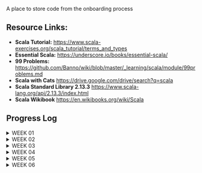 A place to store code from the onboarding process


## Resource Links:
- **Scala Tutorial:** https://www.scala-exercises.org/scala_tutorial/terms_and_types
- **Essential Scala:** https://underscore.io/books/essential-scala/
- **99 Problems:** https://github.com/Banno/wiki/blob/master/_learning/scala/module/99problems.md
- **Scala with Cats** https://drive.google.com/drive/search?q=scala
- **Scala Standard Library 2.13.3** https://www.scala-lang.org/api/2.13.3/index.html
- **Scala Wikibook** https://en.wikibooks.org/wiki/Scala


## Progress Log
<details><summary>WEEK 01</summary>
<p>

Day 001 - Scala exercises from website.  
This was useful as exercises to test knowledge, but not very pedigogical.
The fill in the blank method just wasn't helpful for me.

End Week 1 -
Completed chapters 1-3 Essential Scala w/ exercises, 99 Problems probs 1-6 , Scala Tutorial 1-7

</p>
</details>

<details><summary>WEEK 02</summary>
<p>

### 11/22/21
Completed probs 8-12
Spent too much time on problems 7, 13.   I feel like the resource
don't provide enough material to tackle those problems. Or maybe the problems themselves could have expandeable hints.


Q's:
- P09 my implementation forces me to reverse the output.  Am I missing somethin?
- P10 not sure if I understood the contraints of the of problem:
> Use the result of problem P09 to implement the so-called run-length encoding data compression method.
- P12 My helper function seems super janky.  I'm passing the element even though
  it doesn't change for the duration of the function, I believe.
- P13 my solution doesn't work.  Need another idea...

#### TIL:
- I used a default value for an **accumulator in the public interface**
  of a function.  But really that accumulator is an implementation detail,
  so it's **bad practice** to expose it that way.  Just use the accumalator
  in the interior helper function.

### 11/23/21

Implemented alternative version of prob 07
Impl: prob 13, ch04 CatSim, ch04 Shapes(traits)

Possible Hint for Prob 7:
Look at the scala docs for signature for flatmap?

Q's:
- What is the reading goal for the week?
-

#### TIL:
- `a: List[_]`  means `a` is of type `List`. You can use this in pattern
  matching.
-

### 11/24/21

Read half Essential Sca ch04

Q's:
1. From ch04 Essential Scala - What is the cake pattern? Why was I told to avoid it?
2. ~~How do I arrange a file? Should all the traits go together?~~
3. ~~How come we are using traits rather than abstract classes?~~
4. ~~I feel like this implementation is wrong (Color) - (putting name logic here)
   but don't know why it's better to put it in Draw.apply.  Why is it better to wait
   the name? Maybe we want like with late binding we somehow want objects to be as
   lightweight as possible?~~

5. section  4.2.2.2 https://books.underscore.io/essential-scala/essential-scala.html
   Is there a convention to refer to this object that's just performing random stuff on
   objects in the file/package?  This Draw object feels misplaced or somehow random.
   maybe it's just because it's named Draw.  Having objects have an apply method makes it hard
   to understand the naming convention, if there is one.


#### TIL:
- What a functor is.  Higher kinded type. takes a type and returns a type
- That tuples can be used as a poor man's case class.  Both are product types.  So think about use cases
- Group traits and the classes that implement them together in the file
-

### 11/25/21
- Prob 08 reimpl using fold
- reimpl prob 07 [A] using fold

Peeked at Scala with Cats Ch01

Essential Scala Ch04
- Short Division
- Stop on a Dime
- Calculator
- Water, Water...

Q's
-SOLVED ~~gave up on reimpl prob 07 using fold with Any; mental block~~

### 11/26/21

- reimpl prob 07 Any with fold during code review
- prob 14 w/ foldLeft; w/ map...flatMap
- prob 15 w/ foldLeft; w/ map...flatMap

Q's

#### TIL:
- There is a big difference between fold and foldLeft.
  fold is for when the order of the accumulation doesn't matter.


</p>
</details>



<details><summary>WEEK 03</summary>
<p>

### 11/28/21
**Essential Scala. chapter 4**
- Stop on a Dime - polymorphic dispatch vs pattern matching
- Calculator - structural recursion pattern
- A List of Methods - recursive data structures exercises

Q's
- Stuck in chapter 4 because I forgot how traverse a binary tree...

#### TIL:
- Abstract Syntax Tree - defining type to represent expressions to be operated on
- Lambda functions are just instances of FunctionN; written pretty much as
  the body of the apply method.
-


### 11/29/21

Q's
- from my gross prob 17: is There a way to exit early/short circuit from a map/fold type function?
- prob 18, I"m still confused as to why I need the case keyword in order to deconstruct in pattern matching
- prob 19. feels janky used foldleft, but I still have the shortcircuit prob.
- prob 20.  Inc I have a type mismatch.

#### TIL
- `flatMap` vs `map` and `flatten`... but I need to go over it again.

### 11/30/21

Q's


#### TIL
- `case` keyword can be used to create an anonymous class??


### 12/01/21
- Solved prob 20

#### TIL
- `Option.empty[A]` is the same as` None: Option[A]`
- using `foldRight` can sometimes save me from iterating twice through the list


### 12/02/21

- Solved prob 12, 14 using fold, and for comprehensions
- Scala Exercises: standard library
- Essential Scala: chap 4 - Calculator(Suc,Fail), model Json Object INC

Q's
- ~~can't use a for comprehension~~
- I still don't understand Either despite passing the exercise.
- ~~got wrecked trying to Model the JSON object; I have new plan but
  still am a bit confused.~~
- ~~could not fully understand the Calculator solution~~
- what does this mean? 4.5.5
  ~~>In classic functional programming style we have no objects, only data without methods and functions.~~
  ^ this is an indication of the Expression Problem

#### TIL
- for comprehension are syntactic sugar for flatMap pattern



### 12/03/21
- Essential Scala ch04 - Json Model

Q's

-


#### TIL
- Definition for semi-group, Monoid
- The Expression Problem - whether to use pattern matching or Polymorphic dispatch.  One allow easier addition
  of data; the other allows easier addition of method/functions/operations.
- Type Classes - semi-group, Monoid
- One might say "Int has a monoid Instance (using plus/addition)"


</p>
</details>


<details><summary>WEEK 04</summary>
<p>

### 12/06/21

- Essential Scala ch05 - read through chapter,
  but did not complete exercises yet.
- 99problem #18 with fold, w/o ZipWithIndex

Q's

-


#### TIL

- use List.empty rather than List()
- if all you're doing is checking the condition, you don't need a pattern match, in other
  words I don't need to deconstruct.
- with tuples, consider deconstructing and naming the parts for readability
- think about how you can reuse the code , and comment stuff with maths!


### 12/07/21

- Essential Scala Ch04 JSON impl string representation of model
- [Kayak] wrote shell script to automate Submission Count/Diff
- Essential Scala Ch04 attempt Music Model impl
- Essential Scala Ch 05 Generic List - impl length, contains, getAtIdx
- Essential Scala Ch05 two versions of fold: stack and tail rec
- Ess Scala Ch05 reimpl sum, length, prod w/ custom fold

Q's
- ~~Failed on Music Model - code duplicate, etc...~~
- Adjusted music model; when build it, the api is very janky.
  This is low priority, so come back to it.
- Ch05 - Generic List how come changing End to be generic forces
  us to change it from object to class?  Hmmm.. maybe because all Ends
  are now no longer the same?
- EssScala Ch05 - Failed at tail rec generic fold:
  >Implement a generalised version of fold and rewrite
  > double in terms of it. (5.2.3.1)


#### TIL

- Variadic - any number of parameters
- Several shell commands and brief history of shell
  [which, chmod, #!, ]
-  don't model things that aren't important to model.
- Dynamic model - you run the risk having the same information expressed
  in multiple ways

### 12/08/21

- [Kayak] Socket vs WebSocket vs HTTTP;
- [Kayak] Walk through HTTP service plumping
- [Kayak] Minor improvement to Submission log script
- [Kayak] Begin Bash track on Exercism.io
- Essential Scala ch05 - reimpl double using fold,

Q's
 
-

#### TIL
- [Kayak] web sockets are stateful (as oppose to http)
- FoldRight is not tail Recrusive!  FoldLeft is Tail Recursive.
- use the appropriate parens with Tuples; the shortcut syntax has
  been deprecated
-

### 12/09/21

- Finally completed 5.3.1 Fold using.  Was having type mismatch problems.
- EssSca 05 - Impl generic binary and fold
- EssSca 05 - tree to string using fold
- EssSca 05 - generic sum type, product type Either
- EssSca 05 - impl Maybe;  fold on Maybe
- EssSca 05 - impl Fold on generic sum/Either
- EssSca 05 - use Map on linkedlist
-

Q's

- ~~In tree to string 5.3.4.1 still confused hot str => str qualifies as A=>B~~
- ~~don't understand my solution for fold on maybe - similar to above~~

#### TIL

- Placeholder Syntax for scala function literals
- Converting methods to functions; This is cool because I think
  I accidentally did this and was confused
- Finally understand Either!  lol YaaTaa!
- instead of using None, try to use Option.empty



### 12/10/21

- Essential Scala Chapter 06 - pair-programmed to impl Unique
-


Q's



#### TIL


- The general idea is a monad represents a value in some context.
- learned `C[A] <: Seq[A]`


</p>
</details>


<details><summary> WEEK 05 </summary>
<p>

### 12/12/21

- Scala W/ Cats Ch01 - Printable Exercise 1.3
- Essential Scala ch05 - impl map for maybe
- Essential Scala Ch05 - use flatMap on list
- Essential Scala Ch05 - impl map on Either/genericSumType
-


Q's

- ~~1.1.2  I undestand that they are using the implicit, but don't
  understand why it's necessary.~~  Solved I think...
- ~~Does the complier search the whole project for implicits? Or
  it knows from the import statements?~~  
  A: Put implicits in companion objects, for now and everything should be fine.

- ~~Don't understand part of the solution for 1.3~~
> def print[A](input: A)(implicit p: Printable[A]): Unit =
println(format(input))

- confused by impl flatMap on Either - GenericSumtype
- wrecked by 5.7 - last calculator exercise

- ~~(from SequencingComputations file) What is the correct way to import?~~
- `A: ._ ; .* ; .{<object>, <object>, ...}`




#### TIL

- A Scala type class is represented by a trait with
  at least one type parameter.
- Partial Functions as in "X is a partial function from A to B"



### 12/13/21

- Essential Scala Ch06 animals exercise
- Essential Scala Ch06 So-called "Directors" IntraMovieDB exercise


Q's

-

#### TIL

- _ Underscore is kind of a default wildcard




### 12/14/21

- Ess Scala Cha06, override toString function on Dir after Sally's
  suggestion
- Ess Scala Ch06 separate functions from display
- Ess Scala 6.2.7 Heroes of Silver Screen


Q's

- On director function display functions; What's a strategy for making a nicer
  api? my first idea is making a "formatter" HOF ,  "adapter" HOF that prepares a function for the "formatter",
- my film announcement is janky as heck because i used foldLeft
-

#### TIL

- Idiomatic way to write empty Seq is Seq.empty


### 12/15/21

- EssSca Ch06 - FoldLeft
- Map
- Reverse
- Minimum

Q's

-

#### TIL

- [Senior 1-1: Ross] enter verbose/"debug mode" with bash `set -x`
- [Senior 1-1: Ross] how to fail fast within a script `set -e`


### 12/16/21

- EssSca Ch06 - reimpl some IMDB w/ collect
- [Senior 1-1: Ross] - Shell Scripting: conditional blocks, `[` test command,
  subshells, function syntax, spellcheck (like a linter)
- [Senior 1-1: Ross] - Scala
- EssSca Ch06 - reimpl foldLeft using var/foreach
- EssSca Ch-6 - reimpl IMDB w/ better formatting function
- EssSca Ch06 - impl nolan films using for comp
- EssSca Ch06 - reimpl sort films by rating w/ for comp
- EssSca Ch06 - reimpl announce films w/ for comp
- EssSca Ch06 - impl option adding with for comp and flatmap-map; w/ 3 parameters


Q's

- with the announcement exercise, I'm a little shaky on the for comp syntax
-

#### TIL

-

### 12/17/21

- [Senior 1-1: Andrew] - Variance - Covariance/Contravariance use case; relate to currying
-

Q's

-


#### TIL

- `{}` after yield are not a part of the expression
- scala format - plugin that rewrites the code to a "standard" style
  > https://scalameta.org/scalafmt/
- if the right side of the function is a single expression
- loose rule not to mix for comp and flatmap syntax
</p>
</details>


<details><summary>WEEK 06</summary>
<p>

### 12/20/21

- Essential Scala Ch06 - short Div;
- Essential Scala Ch06 - SimpleCalculator

Q's

- basically I need to reread this whole section


#### TIL

-


</p>
</details>






